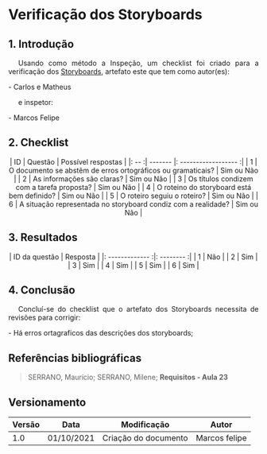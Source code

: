# Verificação dos Storyboards

## 1. Introdução
<p style="text-indent: 20px; text-align: justify">
Usando como método a Inspeção, um checklist foi criado para a verificação dos <a href="../../designAvaliacaoDesenvolvimento/nivel1/storyboards/storyboards" target="_blank">Storyboards</a>, artefato este que tem como autor(es):
</p>
- Carlos e Matheus
<p style="text-indent: 20px; text-align: justify">
e inspetor:
</p>
- Marcos Felipe

## 2. Checklist

<center>

| ID | Questão | Possível respostas |
|: -- :| ------- |: ------------------ :|
| 1 | O documento se abstêm de erros ortográficos ou gramaticais? | Sim ou Não |
| 2 | As informações são claras? | Sim ou Não |
| 3 | Os títulos condizem com a tarefa proposta? | Sim ou Não |
| 4 | O roteino do storyboard está bem definido? | Sim ou Não |
| 5 | O roteiro seguiu o roteiro? | Sim ou Não |
| 6 | A situação representada no storyboard condiz com a realidade? | Sim ou Não |

</center>

## 3. Resultados

<center>

| ID da questão | Resposta |
|: ------------- :|: -------- :|
| 1 | Não |
| 2 | Sim |
| 3 | Sim |
| 4 | Sim |
| 5 | Sim |
| 6 | Sim |

</center>

## 4. Conclusão 
<p style="text-indent: 20px; text-align: justify">
Concluí-se do checklist que o artefato dos Storyboards necessita de revisões para corrigir:
</p>
- Há erros ortagraficos das descrições dos storyboards;

## Referências bibliográficas
> SERRANO, Maurício; SERRANO, Milene; <b>Requisitos - Aula 23</b>

## Versionamento

| Versão | Data       | Modificação           | Autor  |
| ------ | ---------- | --------------------- | ------ |
| 1.0    | 01/10/2021 | Criação do documento  | Marcos felipe |
